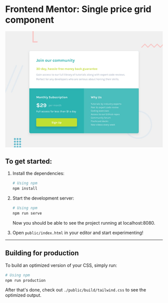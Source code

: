 # Frontend Mentor: Single price grid component

![](design/desktop-preview.jpg)

## To get started:

1. Install the dependencies:

   ```bash
   # Using npm
   npm install
   ```

2. Start the development server:

   ```bash
   # Using npm
   npm run serve
   ```

   Now you should be able to see the project running at localhost:8080.

3. Open `public/index.html` in your editor and start experimenting!

---

## Building for production

To build an optimized version of your CSS, simply run:

```bash
# Using npm
npm run production
```

After that's done, check out `./public/build/tailwind.css` to see the optimized output.
